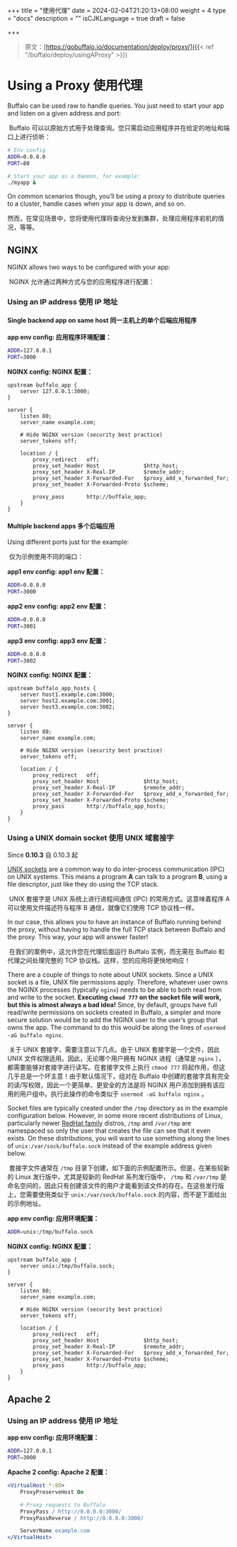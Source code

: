 +++
title = "使用代理"
date = 2024-02-04T21:20:13+08:00
weight = 4
type = "docs"
description = ""
isCJKLanguage = true
draft = false

+++

> 原文：[https://gobuffalo.io/documentation/deploy/proxy/]({{< ref "/buffalo/deploy/usingAProxy" >}})

# Using a Proxy 使用代理 

Buffalo can be used raw to handle queries. You just need to start your app and listen on a given address and port:

​	Buffalo 可以以原始方式用于处理查询。您只需启动应用程序并在给定的地址和端口上进行侦听：

```bash
# Env config
ADDR=0.0.0.0
PORT=80

# Start your app as a daemon, for example:
./myapp &
```

On common scenarios though, you’ll be using a proxy to distribute queries to a cluster, handle cases when your app is down, and so on.

​	然而，在常见场景中，您将使用代理将查询分发到集群，处理应用程序宕机的情况，等等。

## NGINX

NGINX allows two ways to be configured with your app:

​	NGINX 允许通过两种方式与您的应用程序进行配置：

### Using an IP address 使用 IP 地址 

#### Single backend app on same host 同一主机上的单个后端应用程序 

**app env config:
应用程序环境配置：**

```bash
ADDR=127.0.0.1
PORT=3000
```

**NGINX config:
NGINX 配置：**

```nginx
upstream buffalo_app {
    server 127.0.0.1:3000;
}

server {
    listen 80;
    server_name example.com;

    # Hide NGINX version (security best practice)
    server_tokens off;

    location / {
        proxy_redirect   off;
        proxy_set_header Host              $http_host;
        proxy_set_header X-Real-IP         $remote_addr;
        proxy_set_header X-Forwarded-For   $proxy_add_x_forwarded_for;
        proxy_set_header X-Forwarded-Proto $scheme;

        proxy_pass       http://buffalo_app;
    }
}
```

#### Multiple backend apps 多个后端应用 

Using different ports just for the example:

​	仅为示例使用不同的端口：

**app1 env config:
app1 env 配置：**

```bash
ADDR=0.0.0.0
PORT=3000
```

**app2 env config:
app2 env 配置：**

```bash
ADDR=0.0.0.0
PORT=3001
```

**app3 env config:
app3 env 配置：**

```bash
ADDR=0.0.0.0
PORT=3002
```

**NGINX config:
NGINX 配置：**

```nginx
upstream buffalo_app_hosts {
    server host1.example.com:3000;
    server host2.example.com:3001;
    server host3.example.com:3002;
}

server {
    listen 80;
    server_name example.com;

    # Hide NGINX version (security best practice)
    server_tokens off;

    location / {
        proxy_redirect   off;
        proxy_set_header Host              $http_host;
        proxy_set_header X-Real-IP         $remote_addr;
        proxy_set_header X-Forwarded-For   $proxy_add_x_forwarded_for;
        proxy_set_header X-Forwarded-Proto $scheme;
        proxy_pass       http://buffalo_app_hosts;
    }
}
```

### Using a UNIX domain socket 使用 UNIX 域套接字 

Since **0.10.3**
自 0.10.3 起



[UNIX sockets](https://en.wikipedia.org/wiki/Unix_domain_socket) are a common way to do inter-process communication (IPC) on UNIX systems. This means a program **A** can talk to a program **B**, using a file descriptor, just like they do using the TCP stack.

​	UNIX 套接字是 UNIX 系统上进行进程间通信 (IPC) 的常用方式。这意味着程序 A 可以使用文件描述符与程序 B 通信，就像它们使用 TCP 协议栈一样。

In our case, this allows you to have an instance of Buffalo running behind the proxy, without having to handle the full TCP stack between Buffalo and the proxy. This way, your app will answer faster!

​	在我们的案例中，这允许您在代理后面运行 Buffalo 实例，而无需在 Buffalo 和代理之间处理完整的 TCP 协议栈。这样，您的应用将更快地响应！

There are a couple of things to note about UNIX sockets. Since a UNIX socket is a file, UNIX file permissions apply. Therefore, whatever user owns the NGINX processes (typically `nginx`) needs to be able to both read from and write to the socket. **Executing `chmod 777` on the socket file will work, but this is almost always a bad idea!** Since, by default, groups have full read/write permissions on sockets created in Buffalo, a simpler and more secure solution would be to add the NGINX user to the user’s group that owns the app. The command to do this would be along the lines of `usermod -aG buffalo nginx`.

​	关于 UNIX 套接字，需要注意以下几点。由于 UNIX 套接字是一个文件，因此 UNIX 文件权限适用。因此，无论哪个用户拥有 NGINX 进程（通常是 `nginx` ），都需要能够对套接字进行读写。在套接字文件上执行 `chmod 777` 将起作用，但这几乎总是一个坏主意！由于默认情况下，组对在 Buffalo 中创建的套接字具有完全的读/写权限，因此一个更简单、更安全的方法是将 NGINX 用户添加到拥有该应用的用户组中。执行此操作的命令类似于 `usermod -aG buffalo nginx` 。

Socket files are typically created under the `/tmp` directory as in the example configuration below. However, in some more recent distributions of Linux, particularly newer [RedHat family](http://fedoraproject.org/wiki/Features/ServicesPrivateTmp) distros, `/tmp` and `/var/tmp` are namespaced so only the user that creates the file can see that it even exists. On these distributions, you will want to use something along the lines of `unix:/var/sock/buffalo.sock` instead of the example address given below.

​	套接字文件通常在 `/tmp` 目录下创建，如下面的示例配置所示。但是，在某些较新的 Linux 发行版中，尤其是较新的 RedHat 系列发行版中， `/tmp` 和 `/var/tmp` 是命名空间的，因此只有创建该文件的用户才能看到该文件的存在。在这些发行版上，您需要使用类似于 `unix:/var/sock/buffalo.sock` 的内容，而不是下面给出的示例地址。

**app env config:
应用环境配置：**

```bash
ADDR=unix:/tmp/buffalo.sock
```

**NGINX config:
NGINX 配置：**

```nginx
upstream buffalo_app {
    server unix:/tmp/buffalo.sock;
}

server {
    listen 80;
    server_name example.com;

    # Hide NGINX version (security best practice)
    server_tokens off;

    location / {
        proxy_redirect   off;
        proxy_set_header Host              $http_host;
        proxy_set_header X-Real-IP         $remote_addr;
        proxy_set_header X-Forwarded-For   $proxy_add_x_forwarded_for;
        proxy_set_header X-Forwarded-Proto $scheme;
        proxy_pass       http://buffalo_app;
    }
}
```

## Apache 2

### Using an IP address 使用 IP 地址 

**app env config:
应用环境配置：**

```bash
ADDR=127.0.0.1
PORT=3000
```

**Apache 2 config:
Apache 2 配置：**

```apache
<VirtualHost *:80>
    ProxyPreserveHost On

    # Proxy requests to Buffalo
    ProxyPass / http://0.0.0.0:3000/
    ProxyPassReverse / http://0.0.0.0:3000/

    ServerName example.com
</VirtualHost>
```
